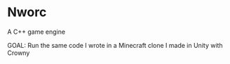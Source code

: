 # Nworc

A C++ game engine

GOAL: Run the same code I wrote in a Minecraft clone I made in Unity with Crowny
